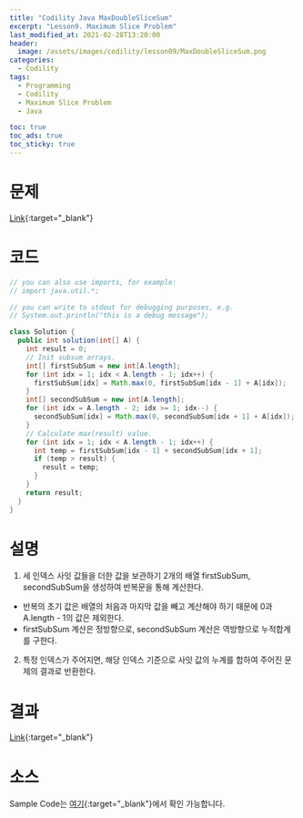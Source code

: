 ```yaml
---
title: "Codility Java MaxDoubleSliceSum"
excerpt: "Lesson9. Maximum Slice Problem"
last_modified_at: 2021-02-28T13:20:00
header:
  image: /assets/images/codility/lesson09/MaxDoubleSliceSum.png
categories:
  - Codility
tags:
  - Programming
  - Codility
  - Maximum Slice Problem
  - Java

toc: true
toc_ads: true
toc_sticky: true
---
```

# 문제
[Link](https://app.codility.com/programmers/lessons/9-maximum_slice_problem/max_double_slice_sum/){:target="_blank"}

# 코드
```java
// you can also use imports, for example:
// import java.util.*;

// you can write to stdout for debugging purposes, e.g.
// System.out.println("this is a debug message");

class Solution {
  public int solution(int[] A) {
    int result = 0;
    // Init subsum arrays.
    int[] firstSubSum = new int[A.length];
    for (int idx = 1; idx < A.length - 1; idx++) {
      firstSubSum[idx] = Math.max(0, firstSubSum[idx - 1] + A[idx]);
    }
    int[] secondSubSum = new int[A.length];
    for (int idx = A.length - 2; idx >= 1; idx--) {
      secondSubSum[idx] = Math.max(0, secondSubSum[idx + 1] + A[idx]);
    }
    // Calculate max(result) value.
    for (int idx = 1; idx < A.length - 1; idx++) {
      int temp = firstSubSum[idx - 1] + secondSubSum[idx + 1];
      if (temp > result) {
        result = temp;
      }
    }
    return result;
  }
}
```

# 설명
1. 세 인덱스 사잇 값들을 더한 값을 보관하기 2개의 배열 firstSubSum, secondSubSum을 생성하여 반복문을 통해 계산한다.
- 반복의 초기 값은 배열의 처음과 마지막 값을 빼고 계산해야 하기 때문에 0과 A.length - 1의 값은 제외한다.
- firstSubSum 계산은 정방향으로, secondSubSum 계산은 역방향으로 누적합계를 구한다.
2. 특정 인덱스가 주어지면, 해당 인덱스 기준으로 사잇 값의 누계를 합하여 주어진 문제의 결과로 반환한다.

# 결과
[Link](https://app.codility.com/demo/results/trainingZ9SZBR-5H4/){:target="_blank"}

# 소스
Sample Code는 [여기](https://github.com/GracefulSoul/codility/blob/master/src/main/java/gracefulsoul/lesson09/MaxDoubleSliceSum.java){:target="_blank"}에서 확인 가능합니다.